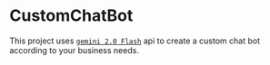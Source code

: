 # CustomChatBot

This project uses [`gemini 2.0 Flash`](https://aistudio.google.com/app/apikey) api to create a custom chat bot according to your business needs.
